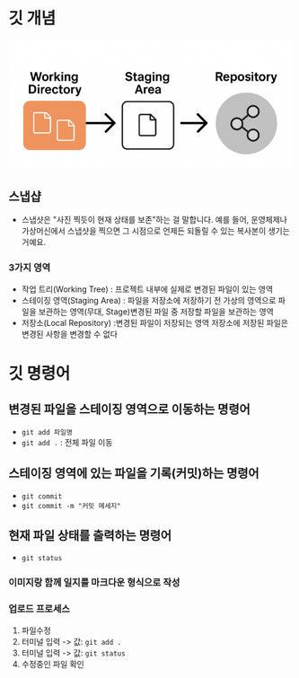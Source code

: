 # 깃 개념
![깃 프로세스](./업로드1.png)

## 스냅샵
- 스냅샷은 "사진 찍듯이 현재 상태를 보존"하는 걸 말합니다.
예를 들어, 운영체제나 가상머신에서 스냅샷을 찍으면 그 시점으로 언제든 되돌릴 수 있는 복사본이 생기는 거예요.

### 3가지 영역
* 작업 트리(Working Tree)
: 프로젝트 내부에 실제로 변경된 파일이 있는 영역
* 스테이징 영역(Staging Area)
: 파일을 저장소에 저장하기 전 가상의 영역으로 파일을 보관하는 영역(무대, Stage)변경된 파일 중 저장할 파일을 보관하는 영역
* 저장소(Local Repository)
:변경된 파일이 저장되는 영역
저장소에 저장된 파일은 변경된 사항을 변경할 수 없다

# 깃 명령어

## 변경된 파일을 스테이징 영역으로 이동하는 명령어 
- `git add 파일명`
- `git add .` : 전체 파일 이동

## 스테이징 영역에 있는 파일을 기록(커밋)하는 명령어
- `git commit` 
- `git commit -m "커밋 메세지"` 

## 현재 파일 상태를 출력하는 명령어 
- `git status`

### 이미지랑 함께 일지를 마크다운 형식으로 작성
### 업로드 프로세스 
1. 파일수정 
2. 터미널 입력 -> 값: `git add .` 
3. 터미널 입력 -> 값: `git status`
4. 수정중인 파일 확인
